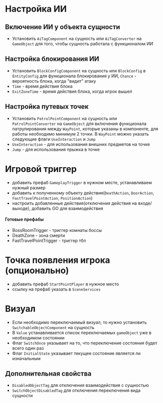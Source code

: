 # Настройка ИИ

## Включение ИИ у объекта сущности

-   Установить `AiTagComponent` на сущность или `AiTagConverter` на `GameObject` для того, чтобы сущность работала с функционалом ИИ

## Настройка блокирования ИИ

-   Установить `BlockConfigComponent` на сущность или `BlockConfig` в `EntityConfig` для функционала блокирования у ИИ, `Chance` - вероятность блока, когда "видит" атаку
-   `Time` - время действия блока
-   `ExitZoneTime` - время действия блока, когда игрок вышел

## Настройка путевых точек

-   Установить `PatrolPointComponent` на сущность или `PatrolPointConverter` на `GameObject` для включения функционала патрулирования между `WayPoint`, которые указаны в компоненте, для работы необходимо минимум 2 точки. В `WayPoint` можно указать следующие флаги `UseInteraction` и `Jump`
-   `UseInteraction` - для использования внешних предметов на точке
-   `Jump` - для использования прыжка в точке

# Игровой триггер

-   добавить префаб `GameplayTrigger` в нужном месте, устанавливаем нужный размер
-   добавить к полученному объекту действия(`DeathAction`, `DoorAction`, `FastTravelPointAction`, `PositionAction`)
-   настроить добавленные действия(отключения действия на входе/выходе), добавить GO для взаимодействия

#### Готовые префабы

-   BossRoomTrigger - триггер комнаты боссы
-   DeathZone - зона смерти
-   FastTravelPointTrigger - триггер тбп

# Точка появления игрока (опционально)

-   добавить префаб `StartPointPlayer` в нужное место
-   ссылку на префаб указать в `SceneServices`

# Визуал

-   Если необходимо переключаемый визуал, то нужно установить `SwitchableObjectComponent` на сущность
-   В `Value` устанавливается список переключаемых `gameObject` уже в необходимом состоянии
-   Флаг `SwitchOnce` указывает на то, что переключение состояния будет всего один раз
-   Флаг `InitialState` указывает текущее состояние является ли изначальным

## Дополнительная свойства

-   `DisabledObjectTag` для отключения взаимодействия c сущностью
-   `SwitchObjectDisabledTag` для отключения переключения вида сущности
